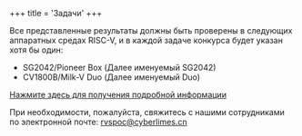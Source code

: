 +++
title = 'Задачи'
+++

Все представленные результаты должны быть проверены в следующих аппаратных средах RISC-V, и в каждой задаче конкурса будет указан хотя бы один: 

- SG2042/Pioneer Box (Далее именуемый SG2042)
- CV1800B/Milk-V Duo (Далее именуемый Duo)

[Нажмите здесь для получения подробной информации](/ru/introduction/)

При необходимости, пожалуйста, свяжитесь с нашими сотрудниками по электронной почте: [rvspoc@cyberlimes.cn](mailto:rvspoc@cyberlimes.cn)
